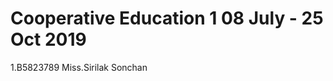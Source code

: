 Cooperative Education 1 
08 July - 25 Oct 2019
===============================
1.B5823789 Miss.Sirilak Sonchan

